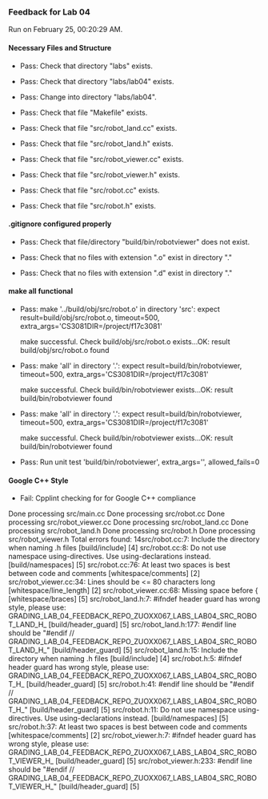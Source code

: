 ### Feedback for Lab 04

Run on February 25, 00:20:29 AM.


#### Necessary Files and Structure

+ Pass: Check that directory "labs" exists.

+ Pass: Check that directory "labs/lab04" exists.

+ Pass: Change into directory "labs/lab04".

+ Pass: Check that file "Makefile" exists.

+ Pass: Check that file "src/robot_land.cc" exists.

+ Pass: Check that file "src/robot_land.h" exists.

+ Pass: Check that file "src/robot_viewer.cc" exists.

+ Pass: Check that file "src/robot_viewer.h" exists.

+ Pass: Check that file "src/robot.cc" exists.

+ Pass: Check that file "src/robot.h" exists.


#### .gitignore configured properly

+ Pass: Check that file/directory "build/bin/robotviewer" does not exist.

+ Pass: Check that no files with extension ".o" exist in directory "."

+ Pass: Check that no files with extension ".d" exist in directory "."


#### make all functional

+ Pass: make '../build/obj/src/robot.o' in directory 'src': expect result=build/obj/src/robot.o, timeout=500, extra_args='CS3081DIR=/project/f17c3081'

    make successful.
    Check build/obj/src/robot.o exists...OK: result build/obj/src/robot.o found

+ Pass: make 'all' in directory '.': expect result=build/bin/robotviewer, timeout=500, extra_args='CS3081DIR=/project/f17c3081'

    make successful.
    Check build/bin/robotviewer exists...OK: result build/bin/robotviewer found

+ Pass: make 'all' in directory '.': expect result=build/bin/robotviewer, timeout=500, extra_args='CS3081DIR=/project/f17c3081'

    make successful.
    Check build/bin/robotviewer exists...OK: result build/bin/robotviewer found

+ Pass: Run unit test 'build/bin/robotviewer', extra_args='', allowed_fails=0


#### Google C++ Style

+ Fail: Cpplint checking for for Google C++ compliance

Done processing src/main.cc
Done processing src/robot.cc
Done processing src/robot_viewer.cc
Done processing src/robot_land.cc
Done processing src/robot_land.h
Done processing src/robot.h
Done processing src/robot_viewer.h
Total errors found: 14src/robot.cc:7:  Include the directory when naming .h files  [build/include] [4]
src/robot.cc:8:  Do not use namespace using-directives.  Use using-declarations instead.  [build/namespaces] [5]
src/robot.cc:76:  At least two spaces is best between code and comments  [whitespace/comments] [2]
src/robot_viewer.cc:34:  Lines should be <= 80 characters long  [whitespace/line_length] [2]
src/robot_viewer.cc:68:  Missing space before {  [whitespace/braces] [5]
src/robot_land.h:7:  #ifndef header guard has wrong style, please use: GRADING_LAB_04_FEEDBACK_REPO_ZUOXX067_LABS_LAB04_SRC_ROBOT_LAND_H_  [build/header_guard] [5]
src/robot_land.h:177:  #endif line should be "#endif  // GRADING_LAB_04_FEEDBACK_REPO_ZUOXX067_LABS_LAB04_SRC_ROBOT_LAND_H_"  [build/header_guard] [5]
src/robot_land.h:15:  Include the directory when naming .h files  [build/include] [4]
src/robot.h:5:  #ifndef header guard has wrong style, please use: GRADING_LAB_04_FEEDBACK_REPO_ZUOXX067_LABS_LAB04_SRC_ROBOT_H_  [build/header_guard] [5]
src/robot.h:41:  #endif line should be "#endif  // GRADING_LAB_04_FEEDBACK_REPO_ZUOXX067_LABS_LAB04_SRC_ROBOT_H_"  [build/header_guard] [5]
src/robot.h:11:  Do not use namespace using-directives.  Use using-declarations instead.  [build/namespaces] [5]
src/robot.h:37:  At least two spaces is best between code and comments  [whitespace/comments] [2]
src/robot_viewer.h:7:  #ifndef header guard has wrong style, please use: GRADING_LAB_04_FEEDBACK_REPO_ZUOXX067_LABS_LAB04_SRC_ROBOT_VIEWER_H_  [build/header_guard] [5]
src/robot_viewer.h:233:  #endif line should be "#endif  // GRADING_LAB_04_FEEDBACK_REPO_ZUOXX067_LABS_LAB04_SRC_ROBOT_VIEWER_H_"  [build/header_guard] [5]


